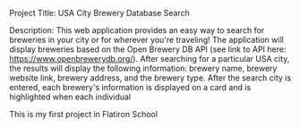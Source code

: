 Project Title: USA City Brewery Database Search 

Description:
This web application provides an easy way to search for breweries in your city or for wherever you're traveling!  The application will display breweries based on the Open Brewery DB API (see link to API here: https://www.openbrewerydb.org/).  After searching for a particular USA city, the results will display the following information: brewery name, brewery website link, brewery address, and the brewery type.  After the search city is entered, each brewery's information is displayed on a card and is highlighted when each individual 




This is my first project in Flatiron School 